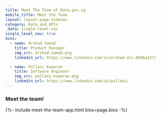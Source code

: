 ```yaml
---
title: Meet The Team of Data.gov.sg
mobile_title: Meet the Team
layout: layout-page-sidenav
category: Data and APIs
_data: single-level-nav
single_level_nav: true
bios:
  - name: Arshad Samad
    title: Product Manager
    img_src: arshad-samad.png
    linkedin_url: https://www.linkedin.com/in/arshad-ali-084ba157/

  - name: Pallani Kumaran
    title: Software Engineer
    img_src: pallani-kumaran.png
    linkedin_url: https://www.linkedin.com/in/pallani/
---
```


### Meet the team!
{%- include meet-the-team-app.html bios=page.bios -%}
